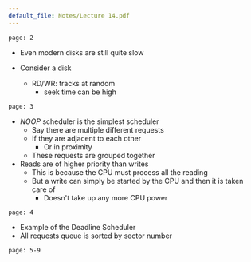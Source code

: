```yaml
---
default_file: Notes/Lecture 14.pdf
---
```

```slide-note
page: 2
```
- Even modern disks are still quite slow

- Consider a disk
	- RD/WR: tracks at random
		- seek time can be high

```slide-note
page: 3
```
- *NOOP* scheduler is the simplest scheduler
	- Say there are multiple different requests
	- If they are adjacent to each other
		- Or in proximity
	- These requests are grouped together
- Reads are of higher priority than writes
	- This is because the CPU must process all the reading
	- But a write can simply be started by the CPU and then it is taken care of
		- Doesn't take up any more CPU power
	
```slide-note
page: 4
```
- Example of the Deadline Scheduler
- All requests queue is sorted by sector number
```slide-note
page: 5-9
```
